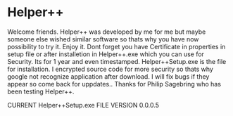 # Helper++
Welcome friends. Helper++ was developed by me for me but maybe someone else wished similar software so thats why you have now possibility to try it. 
Enjoy it.
Dont forget you have Certificate in properties in setup file or after installetion in Helper++.exe which you can use for Security. Its for 1 year and even timestamped.
Helper++Setup.exe is the file for installation. I encrypted source code for more security so thats why google not recognize application after download.
I will fix bugs if they appear so come back for uppdates..
Thanks for Philip Sagebring who has been testing Helper++.

CURRENT Helper++Setup.exe FILE VERSION 0.0.0.5

